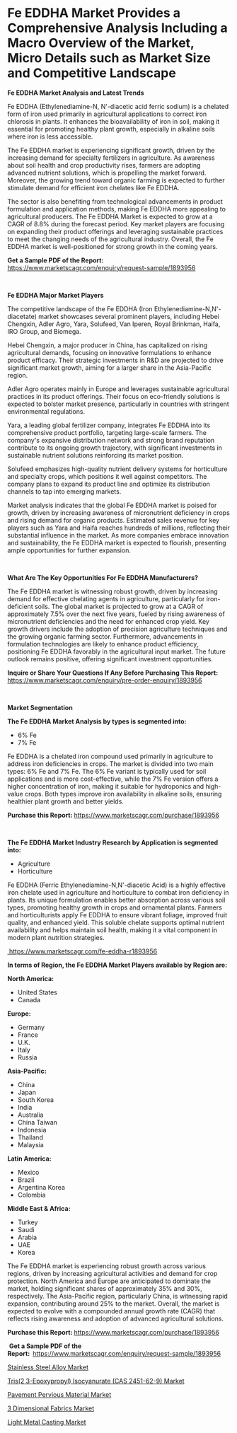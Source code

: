 <p><h1>Fe EDDHA Market Provides a Comprehensive Analysis Including a Macro Overview of the Market, Micro Details such as Market Size and Competitive Landscape</h1></p><p><strong>Fe EDDHA Market Analysis and Latest Trends</strong></p>
<p><p>Fe EDDHA (Ethylenediamine-N, N'-diacetic acid ferric sodium) is a chelated form of iron used primarily in agricultural applications to correct iron chlorosis in plants. It enhances the bioavailability of iron in soil, making it essential for promoting healthy plant growth, especially in alkaline soils where iron is less accessible. </p><p>The Fe EDDHA market is experiencing significant growth, driven by the increasing demand for specialty fertilizers in agriculture. As awareness about soil health and crop productivity rises, farmers are adopting advanced nutrient solutions, which is propelling the market forward. Moreover, the growing trend toward organic farming is expected to further stimulate demand for efficient iron chelates like Fe EDDHA. </p><p>The sector is also benefiting from technological advancements in product formulation and application methods, making Fe EDDHA more appealing to agricultural producers. The Fe EDDHA Market is expected to grow at a CAGR of 8.8% during the forecast period. Key market players are focusing on expanding their product offerings and leveraging sustainable practices to meet the changing needs of the agricultural industry. Overall, the Fe EDDHA market is well-positioned for strong growth in the coming years.</p></p>
<p><strong>Get a Sample PDF of the Report:&nbsp;</strong> <a href="https://www.marketscagr.com/enquiry/request-sample/1893956?utm_campaign=1901&utm_medium=2&utm_source=Github&utm_content=ia&utm_term=31012025&utm_id=fe-eddha">https://www.marketscagr.com/enquiry/request-sample/1893956</a></p>
<p>&nbsp;</p>
<p><strong>Fe EDDHA Major Market Players</strong></p>
<p><p>The competitive landscape of the Fe EDDHA (Iron Ethylenediamine-N,N'-diacetate) market showcases several prominent players, including Hebei Chengxin, Adler Agro, Yara, Solufeed, Van Iperen, Royal Brinkman, Haifa, IRO Group, and Biomega. </p><p>Hebei Chengxin, a major producer in China, has capitalized on rising agricultural demands, focusing on innovative formulations to enhance product efficacy. Their strategic investments in R&D are projected to drive significant market growth, aiming for a larger share in the Asia-Pacific region.</p><p>Adler Agro operates mainly in Europe and leverages sustainable agricultural practices in its product offerings. Their focus on eco-friendly solutions is expected to bolster market presence, particularly in countries with stringent environmental regulations.</p><p>Yara, a leading global fertilizer company, integrates Fe EDDHA into its comprehensive product portfolio, targeting large-scale farmers. The company's expansive distribution network and strong brand reputation contribute to its ongoing growth trajectory, with significant investments in sustainable nutrient solutions reinforcing its market position.</p><p>Solufeed emphasizes high-quality nutrient delivery systems for horticulture and specialty crops, which positions it well against competitors. The company plans to expand its product line and optimize its distribution channels to tap into emerging markets.</p><p>Market analysis indicates that the global Fe EDDHA market is poised for growth, driven by increasing awareness of micronutrient deficiency in crops and rising demand for organic products. Estimated sales revenue for key players such as Yara and Haifa reaches hundreds of millions, reflecting their substantial influence in the market. As more companies embrace innovation and sustainability, the Fe EDDHA market is expected to flourish, presenting ample opportunities for further expansion.</p></p>
<p>&nbsp;</p>
<p><strong>What Are The Key Opportunities For Fe EDDHA Manufacturers?</strong></p>
<p><p>The Fe EDDHA market is witnessing robust growth, driven by increasing demand for effective chelating agents in agriculture, particularly for iron-deficient soils. The global market is projected to grow at a CAGR of approximately 7.5% over the next five years, fueled by rising awareness of micronutrient deficiencies and the need for enhanced crop yield. Key growth drivers include the adoption of precision agriculture techniques and the growing organic farming sector. Furthermore, advancements in formulation technologies are likely to enhance product efficiency, positioning Fe EDDHA favorably in the agricultural input market. The future outlook remains positive, offering significant investment opportunities.</p></p>
<p><strong>Inquire or Share Your Questions If Any Before Purchasing This Report:</strong> <a href="https://www.marketscagr.com/enquiry/pre-order-enquiry/1893956?utm_campaign=1901&utm_medium=2&utm_source=Github&utm_content=ia&utm_term=31012025&utm_id=fe-eddha">https://www.marketscagr.com/enquiry/pre-order-enquiry/1893956</a></p>
<p>&nbsp;</p>
<p><strong>Market Segmentation</strong></p>
<p><strong>The Fe EDDHA Market Analysis by types is segmented into:</strong></p>
<p><ul><li>6% Fe</li><li>7% Fe</li></ul></p>
<p><p>Fe EDDHA is a chelated iron compound used primarily in agriculture to address iron deficiencies in crops. The market is divided into two main types: 6% Fe and 7% Fe. The 6% Fe variant is typically used for soil applications and is more cost-effective, while the 7% Fe version offers a higher concentration of iron, making it suitable for hydroponics and high-value crops. Both types improve iron availability in alkaline soils, ensuring healthier plant growth and better yields.</p></p>
<p><strong>Purchase this Report:&nbsp;</strong><a href="https://www.marketscagr.com/purchase/1893956?utm_campaign=1901&utm_medium=2&utm_source=Github&utm_content=ia&utm_term=31012025&utm_id=fe-eddha">https://www.marketscagr.com/purchase/1893956</a></p>
<p>&nbsp;</p>
<p><strong>The Fe EDDHA Market Industry Research by Application is segmented into:</strong></p>
<p><ul><li>Agriculture</li><li>Horticulture</li></ul></p>
<p><p>Fe EDDHA (Ferric Ethylenediamine-N,N'-diacetic Acid) is a highly effective iron chelate used in agriculture and horticulture to combat iron deficiency in plants. Its unique formulation enables better absorption across various soil types, promoting healthy growth in crops and ornamental plants. Farmers and horticulturists apply Fe EDDHA to ensure vibrant foliage, improved fruit quality, and enhanced yield. This soluble chelate supports optimal nutrient availability and helps maintain soil health, making it a vital component in modern plant nutrition strategies.</p></p>
<p><a href="https://www.marketscagr.com/fe-eddha-r1893956?utm_campaign=1901&utm_medium=2&utm_source=Github&utm_content=ia&utm_term=31012025&utm_id=fe-eddha">&nbsp;https://www.marketscagr.com/fe-eddha-r1893956</a></p>
<p><strong>In terms of Region, the Fe EDDHA Market Players available by Region are:</strong></p>
<p>
    <p> <strong> North America: </strong>
        <ul>
            <li>United States</li>
            <li>Canada</li>
        </ul>
        </p> 
    <p> <strong> Europe: </strong>
        <ul>
            <li>Germany</li>
            <li>France</li>
            <li>U.K.</li>
            <li>Italy</li>
            <li>Russia</li>
        </ul>
        </p> 
    <p> <strong> Asia-Pacific: </strong>
        <ul>
            <li>China</li>
            <li>Japan</li>
            <li>South Korea</li>
            <li>India</li>
            <li>Australia</li>
            <li>China Taiwan</li>
            <li>Indonesia</li>
            <li>Thailand</li>
            <li>Malaysia</li>
        </ul>
        </p> 
    <p> <strong> Latin America: </strong>
        <ul>
            <li>Mexico</li>
            <li>Brazil</li>
            <li>Argentina Korea</li>
            <li>Colombia</li>
        </ul>
        </p> 
    <p> <strong> Middle East & Africa: </strong>
        <ul>
            <li>Turkey</li>
            <li>Saudi</li>
            <li>Arabia</li>
            <li>UAE</li>
            <li>Korea</li>
        </ul>
    </p>
    </p>
<p><p>The Fe EDDHA market is experiencing robust growth across various regions, driven by increasing agricultural activities and demand for crop protection. North America and Europe are anticipated to dominate the market, holding significant shares of approximately 35% and 30%, respectively. The Asia-Pacific region, particularly China, is witnessing rapid expansion, contributing around 25% to the market. Overall, the market is expected to evolve with a compounded annual growth rate (CAGR) that reflects rising awareness and adoption of advanced agricultural solutions.</p></p>
<p><strong>Purchase this Report: </strong><a href="https://www.marketscagr.com/purchase/1893956?utm_campaign=1901&utm_medium=2&utm_source=Github&utm_content=ia&utm_term=31012025&utm_id=fe-eddha">https://www.marketscagr.com/purchase/1893956</a></p>
<p>&nbsp;<strong>Get a Sample PDF of the Report:&nbsp;&nbsp;</strong><a href="https://www.marketscagr.com/enquiry/request-sample/1893956?utm_campaign=1901&utm_medium=2&utm_source=Github&utm_content=ia&utm_term=31012025&utm_id=fe-eddha">https://www.marketscagr.com/enquiry/request-sample/1893956</a></p>
<p><strong></strong></p>
<p><p><a href="https://www.linkedin.com/pulse/technological-insights-growth-trends-stainless-steel-alloy-i1t5e?utm_campaign=1901&utm_medium=2&utm_source=Github&utm_content=ia&utm_term=31012025&utm_id=fe-eddha">Stainless Steel Alloy Market</a></p><p><a href="https://www.linkedin.com/pulse/detailed-tris23-epoxypropyl-isocyanurate-cas-2451-62-9-isa4f?utm_campaign=1901&utm_medium=2&utm_source=Github&utm_content=ia&utm_term=31012025&utm_id=fe-eddha">Tris(2,3-Epoxypropyl) Isocyanurate (CAS 2451-62-9) Market</a></p><p><a href="https://www.linkedin.com/pulse/future-outlook-pavement-pervious-material-market-20252032-bxuif?utm_campaign=1901&utm_medium=2&utm_source=Github&utm_content=ia&utm_term=31012025&utm_id=fe-eddha">Pavement Pervious Material Market</a></p><p><a href="https://www.linkedin.com/pulse/3-dimensional-fabrics-market-overview-regional-outlook-fwbvf?utm_campaign=1901&utm_medium=2&utm_source=Github&utm_content=ia&utm_term=31012025&utm_id=fe-eddha">3 Dimensional Fabrics Market</a></p><p><a href="https://github.com/indrystar/Market-Research-Report-List-5/blob/main/light-metal-casting-market.md?utm_campaign=1901&utm_medium=2&utm_source=Github&utm_content=ia&utm_term=31012025&utm_id=fe-eddha">Light Metal Casting Market</a></p></p>